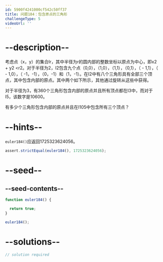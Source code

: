 ```yaml
---
id: 5900f4241000cf542c50ff37
title: 问题184：包含原点的三角形
challengeType: 5
videoUrl: ''
---
```


# --description--

考虑点（x，y）的集合Ir，其中半径为r的圆内部的整数坐标以原点为中心，即x2 + y2 &lt;r2。对于半径为2，I2包含九个点（0,0），（1,0），（1,1），（0,1），（ - 1,1），（ - 1,0），（ -1，-1），（0，-1）和（1，-1）。在I2中有八个三角形具有全部三个顶点，其中包含内部的原点。其中两个如下所示，其他通过旋转从这些中获得。

对于半径为3，有360个三角形包含内部的原点并且所有顶点都在I3中，而对于I5，该数字是10600。

有多少个三角形包含内部的原点并且在I105中包含所有三个顶点？

# --hints--

`euler184()`应返回1725323624056。

```js
assert.strictEqual(euler184(), 1725323624056);
```

# --seed--

## --seed-contents--

```js
function euler184() {

  return true;
}

euler184();
```

# --solutions--

```js
// solution required
```
